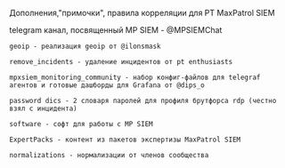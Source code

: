 Дополнения,"примочки", правила корреляции для PT MaxPatrol SIEM

telegram канал, посвященный MP SIEM - @MPSIEMChat
 ~~~~~~~~~~~~~~~~~~~~~~~~~~~~~~~~~~~~~~~~~~~~~~~~~~~~~~
 geoip - реализация geoip от @ilonsmask
 
 remove_incidents - удаление инцидентов от pt enthusiasts

 mpxsiem_monitoring_community - набор конфиг-файлов для telegraf агентов и готовые дашборды для Grafana от @dips_o
  
 password dics - 2 словаря паролей для профиля брутфорса rdp (честно взял с инцидента)

 software - софт для работы с MP SIEM

 ExpertPacks - контент из пакетов экспертизы MaxPatrol SIEM
 
 normalizations - нормализации от членов сообщества
 
